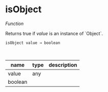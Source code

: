 # isObject

_Function_

Returns true if _value_ is an instance of &#x60;Object&#x60;.

<pre><code>isObject value &rarr; boolean</code></pre>
<br>

| name | type | description |
|------|------|-------------|
|value|any||
|boolean|||


